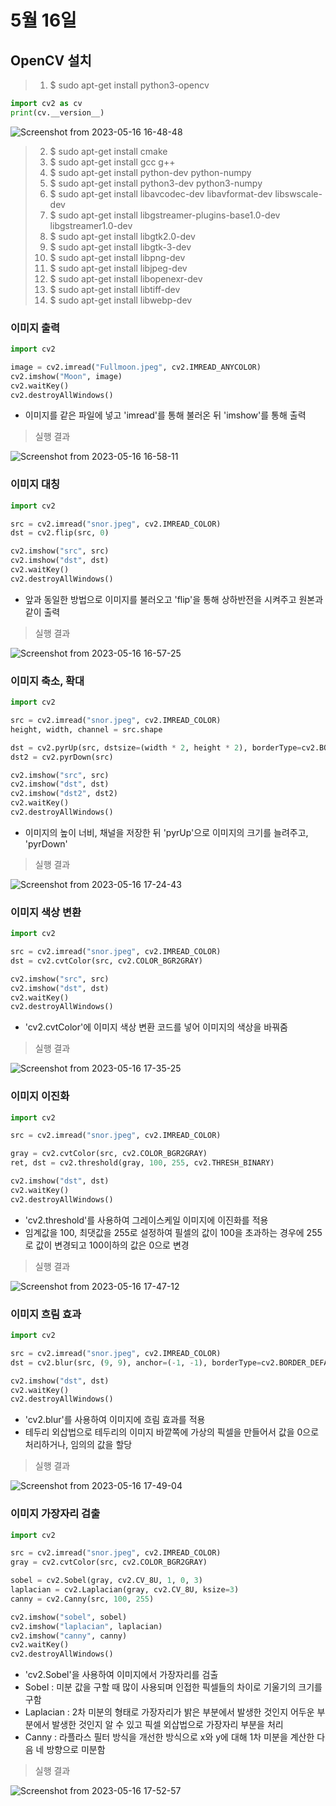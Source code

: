 # 5월 16일
## OpenCV 설치

> 1. $ sudo apt-get install python3-opencv
```python
import cv2 as cv
print(cv.__version__)
```
![Screenshot from 2023-05-16 16-48-48](https://github.com/ajhwan/OpenCV_study/assets/129160008/1ac4f380-f011-456c-b1ee-1a102323fecf)

> 2. $ sudo apt-get install cmake
> 3. $ sudo apt-get install gcc g++
> 4. $ sudo apt-get install python-dev python-numpy
> 5. $ sudo apt-get install python3-dev python3-numpy
> 6. $ sudo apt-get install libavcodec-dev libavformat-dev libswscale-dev
> 7. $ sudo apt-get install libgstreamer-plugins-base1.0-dev libgstreamer1.0-dev
> 8. $ sudo apt-get install libgtk2.0-dev
> 9. $ sudo apt-get install libgtk-3-dev
> 10. $ sudo apt-get install libpng-dev
> 11. $ sudo apt-get install libjpeg-dev
> 12. $ sudo apt-get install libopenexr-dev
> 13. $ sudo apt-get install libtiff-dev
> 14. $ sudo apt-get install libwebp-dev

### 이미지 출력

```python
import cv2

image = cv2.imread("Fullmoon.jpeg", cv2.IMREAD_ANYCOLOR)
cv2.imshow("Moon", image)
cv2.waitKey()
cv2.destroyAllWindows()
```
- 이미지를 같은 파일에 넣고 'imread'를 통해 불러온 뒤 'imshow'를 통해 출력
> 실행 결과

![Screenshot from 2023-05-16 16-58-11](https://github.com/ajhwan/OpenCV_study/assets/129160008/5795925c-a314-4129-9db0-17980b0eb979)

### 이미지 대칭

```python
import cv2

src = cv2.imread("snor.jpeg", cv2.IMREAD_COLOR)
dst = cv2.flip(src, 0)

cv2.imshow("src", src)
cv2.imshow("dst", dst)
cv2.waitKey()
cv2.destroyAllWindows()
```
- 앞과 동일한 방법으로 이미지를 불러오고 'flip'을 통해 상하반전을 시켜주고 원본과 같이 출력
> 실행 결과

![Screenshot from 2023-05-16 16-57-25](https://github.com/ajhwan/OpenCV_study/assets/129160008/e8f1f4c2-4a10-4b4c-a6d7-6e8f2b9cbfb9)

### 이미지 축소, 확대
```python
import cv2

src = cv2.imread("snor.jpeg", cv2.IMREAD_COLOR)
height, width, channel = src.shape

dst = cv2.pyrUp(src, dstsize=(width * 2, height * 2), borderType=cv2.BORDER_DEFAULT)
dst2 = cv2.pyrDown(src)

cv2.imshow("src", src)
cv2.imshow("dst", dst)
cv2.imshow("dst2", dst2)
cv2.waitKey()
cv2.destroyAllWindows()
```
- 이미지의 높이 너비, 채널을 저장한 뒤 'pyrUp'으로 이미지의 크기를 늘려주고, 'pyrDown'
> 실행 결과

![Screenshot from 2023-05-16 17-24-43](https://github.com/ajhwan/OpenCV_study/assets/129160008/7675f255-e8c1-454d-a9a6-1c715139bf3b)

### 이미지 색상 변환
```python
import cv2

src = cv2.imread("snor.jpeg", cv2.IMREAD_COLOR)
dst = cv2.cvtColor(src, cv2.COLOR_BGR2GRAY)

cv2.imshow("src", src)
cv2.imshow("dst", dst)
cv2.waitKey()
cv2.destroyAllWindows()
```
- 'cv2.cvtColor'에 이미지 색상 변환 코드를 넣어 이미지의 색상을 바꿔줌
> 실행 결과

![Screenshot from 2023-05-16 17-35-25](https://github.com/ajhwan/OpenCV_study/assets/129160008/a8169999-e9ee-4d50-bd34-827344b66549)

### 이미지 이진화
```python
import cv2

src = cv2.imread("snor.jpeg", cv2.IMREAD_COLOR)

gray = cv2.cvtColor(src, cv2.COLOR_BGR2GRAY)
ret, dst = cv2.threshold(gray, 100, 255, cv2.THRESH_BINARY)

cv2.imshow("dst", dst)
cv2.waitKey()
cv2.destroyAllWindows()
```
- 'cv2.threshold'를 사용하여 그레이스케일 이미지에 이진화를 적용
- 임계값을 100, 최댓값을 255로 설정하여 필셀의 값이 100을 초과하는 경우에 255로 값이 변경되고 100이하의 값은 0으로 변경
> 실행 결과

![Screenshot from 2023-05-16 17-47-12](https://github.com/ajhwan/OpenCV_study/assets/129160008/f1f31e64-80c2-4f73-a192-cb069635b880)


### 이미지 흐림 효과
```python
import cv2

src = cv2.imread("snor.jpeg", cv2.IMREAD_COLOR)
dst = cv2.blur(src, (9, 9), anchor=(-1, -1), borderType=cv2.BORDER_DEFAULT)

cv2.imshow("dst", dst)
cv2.waitKey()
cv2.destroyAllWindows()
```
- 'cv2.blur'를 사용하여 이미지에 흐림 효과를 적용
- 테두리 외삽법으로 테두리의 이미지 바깥쪽에 가상의 픽셀을 만들어서 값을 0으로 처리하거나, 임의의 값을 할당
> 실행 결과

![Screenshot from 2023-05-16 17-49-04](https://github.com/ajhwan/OpenCV_study/assets/129160008/d10e6e77-3b10-4752-9007-5aa9b8b41ea8)

### 이미지 가장자리 검출
```python
import cv2

src = cv2.imread("snor.jpeg", cv2.IMREAD_COLOR)
gray = cv2.cvtColor(src, cv2.COLOR_BGR2GRAY)

sobel = cv2.Sobel(gray, cv2.CV_8U, 1, 0, 3)
laplacian = cv2.Laplacian(gray, cv2.CV_8U, ksize=3)
canny = cv2.Canny(src, 100, 255)

cv2.imshow("sobel", sobel)
cv2.imshow("laplacian", laplacian)
cv2.imshow("canny", canny)
cv2.waitKey()
cv2.destroyAllWindows()
```
- 'cv2.Sobel'을 사용하여 이미지에서 가장자리를 검출
- Sobel : 미분 값을 구할 때 많이 사용되며 인접한 픽셀들의 차이로 기울기의 크기를 구함
- Laplacian : 2차 미분의 형태로 가장자리가 밝은 부분에서 발생한 것인지 어두운 부분에서 발생한 것인지 알 수 있고 픽셀 외삽법으로 가장자리 부분을 처리
- Canny : 라플라스 필터 방식을 개선한 방식으로 x와 y에 대해 1차 미분을 계산한 다음 네 방향으로 미분함
> 실행 결과

![Screenshot from 2023-05-16 17-52-57](https://github.com/ajhwan/OpenCV_study/assets/129160008/cb0316a5-a1ae-4ea0-ae74-d0887ab5fcc3)




